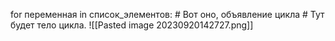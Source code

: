 for переменная in список_элементов: # Вот оно, объявление цикла
        # Тут будет тело цикла.
        ![[Pasted image 20230920142727.png]]